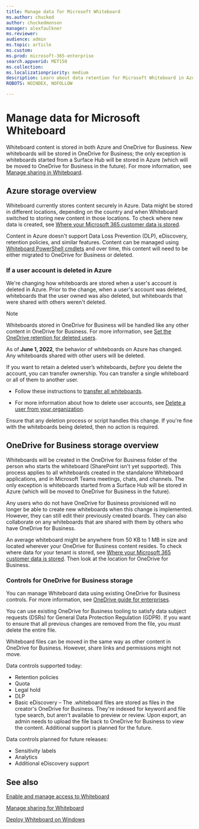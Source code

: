 ```yaml
---
title: Manage data for Microsoft Whiteboard
ms.author: chucked
author: chuckedmonson
manager: alexfaulkner
ms.reviewer: 
audience: admin
ms.topic: article
ms.custom: 
ms.prod: microsoft-365-enterprise
search.appverid: MET150
ms.collection: 
ms.localizationpriority: medium
description: Learn about data retention for Microsoft Whiteboard in Azure and OneDrive for Business.
ROBOTS: NOINDEX, NOFOLLOW

---
```


# Manage data for Microsoft Whiteboard

Whiteboard content is stored in both Azure and OneDrive for Business. New whiteboards will be stored in OneDrive for Business; the only exception is whiteboards started from a Surface Hub will be stored in Azure (which will be moved to OneDrive for Business in the future). For more information, see [Manage sharing in Whiteboard](manage-sharing-organizations.md).

## Azure storage overview

Whiteboard currently stores content securely in Azure. Data might be stored in different locations, depending on the country and when Whiteboard switched to storing new content in those locations. To check where new data is created, see [Where your Microsoft 365 customer data is stored](/microsoft-365/enterprise/o365-data-locations). 

Content in Azure doesn't support Data Loss Prevention (DLP), eDiscovery, retention policies, and similar features. Content can be managed using [Whiteboard PowerShell cmdlets](/powershell/module/whiteboard/) and over time, this content will need to be either migrated to OneDrive for Business or deleted.

### If a user account is deleted in Azure

We're changing how whiteboards are stored when a user's account is deleted in Azure. Prior to the change, when a user's account was deleted, whiteboards that the user owned was also deleted, but whiteboards that were shared with others weren't deleted.

>[!NOTE]
> Whiteboards stored in OneDrive for Business will be handled like any other content in OneDrive for Business. For more information, see [Set the OneDrive retention for deleted users](/onedrive/set-retention).

As of **June 1, 2022**, the behavior of whiteboards on Azure has changed. Any whiteboards shared with other users will be deleted.

If you want to retain a deleted user’s whiteboards, *before* you delete the account, you can transfer ownership. You can transfer a single whiteboard or all of them to another user. 

- Follow these instructions to [transfer all whiteboards](/powershell/module/whiteboard/invoke-transferallwhiteboards).

- For more information about how to delete user accounts, see [Delete a user from your organization](/microsoft-365/admin/add-users/delete-a-user).

Ensure that any deletion process or script handles this change. If you're fine with the whiteboards being deleted, then no action is required. 

## OneDrive for Business storage overview

Whiteboards will be created in the OneDrive for Business folder of the person who starts the whiteboard (SharePoint isn't yet supported). This process applies to all whiteboards created in the standalone Whiteboard applications, and in Microsoft Teams meetings, chats, and channels. The only exception is whiteboards started from a Surface Hub will be stored in Azure (which will be moved to OneDrive for Business in the future).

Any users who do not have OneDrive for Business provisioned will no longer be able to create new whiteboards when this change is implemented. However, they can still edit their previously created boards. They can also collaborate on any whiteboards that are shared with them by others who have OneDrive for Business.

An average whiteboard might be anywhere from 50 KB to 1 MB in size and located wherever your OneDrive for Business content resides. To check where data for your tenant is stored, see [Where your Microsoft 365 customer data is stored](/microsoft-365/enterprise/o365-data-locations). Then look at the location for OneDrive for Business.

### Controls for OneDrive for Business storage 

You can manage Whiteboard data using existing OneDrive for Business controls. For more information, see [OneDrive guide for enterprises](/onedrive/plan-onedrive-enterprise).

You can use existing OneDrive for Business tooling to satisfy data subject requests (DSRs) for General Data Protection Regulation (GDPR). If you want to ensure that all previous changes are removed from the file, you must delete the entire file.

Whiteboard files can be moved in the same way as other content in OneDrive for Business. However, share links and permissions might not move.

Data controls supported today:

- Retention policies
- Quota
- Legal hold
- DLP
- Basic eDiscovery – The .whiteboard files are stored as files in the creator's OneDrive for Business. They're indexed for keyword and file type search, but aren't available to preview or review. Upon export, an admin needs to upload the file back to OneDrive for Business to view the content. Additional support is planned for the future.

Data controls planned for future releases:

- Sensitivity labels
- Analytics
- Additional eDiscovery support

## See also

[Enable and manage access to Whiteboard](enable-whiteboard-access-organizations.md)

[Manage sharing for Whiteboard](manage-sharing-organizations.md)

[Deploy Whiteboard on Windows](deploy-on-windows-organizations.md)


